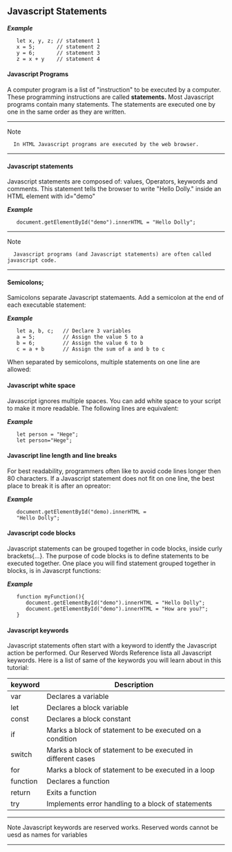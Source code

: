 ## Javascript Statements

***Example***
```
   let x, y, z; // statement 1
   x = 5;       // statement 2
   y = 6;       // statement 3
   z = x + y    // statement 4
```

#### Javascript Programs

A computer program is a list of "instruction" to be executed by a computer.
These programming instructions are called <b>statements.</b>
Most Javascript programs contain many statements.
The statements are executed one by one in the same order as they are written.

---
   Note
      
      In HTML Javascript programs are executed by the web browser.
---

#### Javascript statements

Javascript statements are composed of:
values, Operators, keywords and comments.
This statement tells the browser to write "Hello Dolly." inside an HTML element with id="demo"

***Example***
``` 
   document.getElementById("demo").innerHTML = "Hello Dolly";
```

---
   Note

      Javascript programs (and Javascript statements) are often called javascript code.
---

#### Semicolons;

Samicolons separate Javascript statemaents.
Add a semicolon at the end of each executable statement:

***Example***
```
   let a, b, c;   // Declare 3 variables
   a = 5;         // Assign the value 5 to a
   b = 6;         // Assign the value 6 to b
   c = a + b      // Assign the sum of a and b to c
```

When separated by semicolons, multiple statements on one line are allowed:

#### Javascript white space

Javascript ignores multiple spaces. You can add white space to your script to make it more readable.
The following lines are equivalent:

***Example***
```   
   let person = "Hege";
   let person="Hege";
```

#### Javascript line length and line breaks

For best readability, programmers often like to avoid code lines longer then 80 characters.
If a Javascript statement does not fit on one line, the best place to break it is after an opreator:

***Example***
```
   document.getElementById("demo).innerHTML = 
   "Hello Dolly";
```

#### Javascript code blocks

Javascript statements can be grouped together in code blocks, inside curly brackets{...}.
The purpose of code blocks is to define statements to be executed together.
One place you will find statement grouped together in blocks, is in Javascrpt functions:

***Example***
```
   function myFunction(){
      document.getElementById("demo").innerHTML = "Hello Dolly";
      document.getElementById("demo").innerHTML = "How are you?";
   }
```

#### Javascript keywords

Javascript statements often start with a keyword to identfy the Javascript action be performed.
Our Reserved Words Reference lista all Javascript keywords.
Here is a list of same of the keywords you will learn about in this tutorial:

| keyword   | Description                                                           |
|---|---|
| var       | Declares a variable                                                   |
| let       | Declares a block variable                                             |
| const     | Declares a block constant                                             |
| if        | Marks a block of statement to be executed on a condition              |
| switch    | Marks a block of statement to be executed in different cases          |
| for       | Marks a block of statement to be executed in a loop                   |
| function  | Declares a function                                                   |
| return    | Exits a function                                                      |
| try       | Implements error handling to a block of statements                    |

---
   Note 
      Javascript keywords are reserved works. Reserved words cannot be uesd as names for variables

---